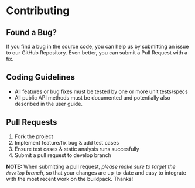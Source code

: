 # Contributing

## Found a Bug?

If you find a bug in the source code, you can help us by submitting an issue to our GitHub Repository. Even better, you can submit a Pull Request with a fix.

## Coding Guidelines

- All features or bug fixes must be tested by one or more unit tests/specs
- All public API methods must be documented and potentially also described in the user guide.


## Pull Requests

1. Fork the project
2. Implement feature/fix bug & add test cases
3. Ensure test cases & static analysis runs succesfully
4. Submit a pull request to develop branch

**NOTE:** When submitting a pull request, *please make sure to target the `develop` branch*, so that your changes are up-to-date and easy to integrate with the most recent work on the buildpack. Thanks!

